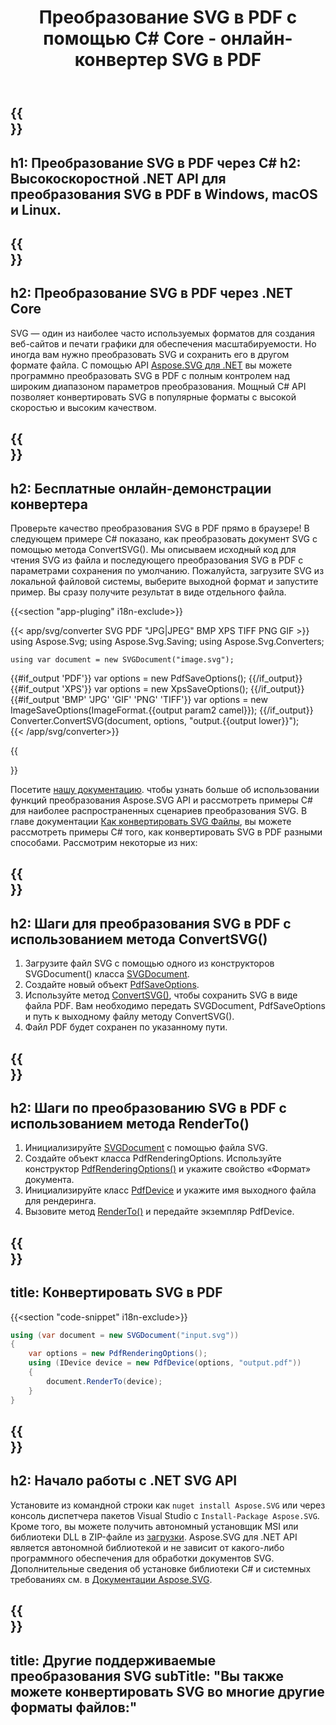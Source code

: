﻿---
translation: true
template: ./../_template-child.md
title: Преобразование SVG в PDF с помощью C# Core - онлайн-конвертер SVG в PDF
description: Загружайте и конвертируйте SVG в PDF с помощью .NET Core API в Windows, macOS и Linux. Попробуйте онлайн-конвертер SVG в PDF бесплатно!
url: /net/conversion/svg-to-pdf/
family: svg
platformtag: net
feature: conversion
informat: SVG
outformat: PDF
otherformats: GIF JPEG PNG TIFF BMP PDF XPS
---

{{<section banner>}}
---
h1: Преобразование SVG в PDF через C#
h2: Высокоскоростной .NET API для преобразования SVG в PDF в Windows, macOS и Linux.
---

{{<section overview>}}
---
h2: Преобразование SVG в PDF через .NET Core
---

SVG — один из наиболее часто используемых форматов для создания веб-сайтов и печати графики для обеспечения масштабируемости. Но иногда вам нужно преобразовать SVG и сохранить его в другом формате файла. С помощью API [Aspose.SVG для .NET](https://products.aspose.com/svg/net/) вы можете программно преобразовать SVG в PDF с полным контролем над широким диапазоном параметров преобразования. Мощный C# API позволяет конвертировать SVG в популярные форматы с высокой скоростью и высоким качеством.


{{<section demos>}}
---
h2: Бесплатные онлайн-демонстрации конвертера
---

Проверьте качество преобразования SVG в PDF прямо в браузере! В следующем примере C# показано, как преобразовать документ SVG с помощью метода ConvertSVG(). Мы описываем исходный код для чтения SVG из файла и последующего преобразования SVG в PDF с параметрами сохранения по умолчанию. Пожалуйста, загрузите SVG из локальной файловой системы, выберите выходной формат и запустите пример. Вы сразу получите результат в виде отдельного файла.

{{<section "app-pluging" i18n-exclude>}}

{{< app/svg/converter SVG PDF "JPG|JPEG" BMP XPS TIFF PNG GIF >}}
using Aspose.Svg;
using Aspose.Svg.Saving;
using Aspose.Svg.Converters;

    using var document = new SVGDocument("image.svg");
{{#if_output 'PDF'}}
    var options = new PdfSaveOptions();
{{/if_output}}
{{#if_output 'XPS'}}
    var options = new XpsSaveOptions();
{{/if_output}}
{{#if_output 'BMP' 'JPG' 'GIF' 'PNG' 'TIFF'}}
    var options = new ImageSaveOptions(ImageFormat.{{output param2 camel}});
{{/if_output}}
    Converter.ConvertSVG(document, options, "output.{{output lower}}");   
{{< /app/svg/converter>}} 

{{<section documentation>}}

Посетите <a href="https://docs.aspose.com/svg/net/how-to-work-with-aspose-svg-api/converting/" target="_blank">нашу документацию</a>. чтобы узнать больше об использовании функций преобразования Aspose.SVG API и рассмотреть примеры C# для наиболее распространенных сценариев преобразования SVG. В главе документации <a href="https://docs.aspose.com/svg/net/how-to-work-with-aspose-svg-api/converting/" target="_blank">Как конвертировать SVG Файлы</a>, вы можете рассмотреть примеры C# того, как конвертировать SVG в PDF разными способами. Рассмотрим некоторые из них:

{{<section steps1>}}
---
h2: Шаги для преобразования SVG в PDF с использованием метода ConvertSVG()
---
1. Загрузите файл SVG с помощью одного из конструкторов SVGDocument() класса [SVGDocument](https://apireference.aspose.com/svg/net/aspose.svg/svgdocument).
1. Создайте новый объект [PdfSaveOptions](https://apireference.aspose.com/svg/net/aspose.svg.saving/pdfsaveoptions).
1. Используйте метод [ConvertSVG()](https://apireference.aspose.com/svg/net/aspose.svg.converters/converter/convertsvg/), чтобы сохранить SVG в виде файла PDF. Вам необходимо передать SVGDocument, PdfSaveOptions и путь к выходному файлу методу ConvertSVG().
1. Файл PDF будет сохранен по указанному пути.



{{<section steps2>}}
---
h2: Шаги по преобразованию SVG в PDF с использованием метода RenderTo()
---
1. Инициализируйте [SVGDocument](https://apireference.aspose.com/svg/net/aspose.svg/svgdocument) с помощью файла SVG.
1. Создайте объект класса PdfRenderingOptions. Используйте конструктор [PdfRenderingOptions()](https://apireference.aspose.com/svg/net/aspose.svg.rendering.pdf/pdfrenderingoptions/constructors/1) и укажите свойство «Формат» документа.
1. Инициализируйте класс [PdfDevice](https://apireference.aspose.com/svg/net/aspose.svg.rendering.pdf/pdfdevice) и укажите имя выходного файла для рендеринга.
1. Вызовите метод [RenderTo()](https://apireference.aspose.com/svg/net/aspose.svg/svgdocument/methods/renderto) и передайте экземпляр PdfDevice.



{{<section code-text>}}
---
title: Конвертировать SVG в PDF
---

{{<section "code-snippet" i18n-exclude>}}

```cs
using (var document = new SVGDocument("input.svg"))
{
	var options = new PdfRenderingOptions();
	using (IDevice device = new PdfDevice(options, "output.pdf"))
	{
		document.RenderTo(device);                    
	}
}
```

{{<section get-started>}}
---
h2: Начало работы с .NET SVG API
---

Установите из командной строки как ```nuget install Aspose.SVG``` или через консоль диспетчера пакетов Visual Studio с ```Install-Package Aspose.SVG```.
Кроме того, вы можете получить автономный установщик MSI или библиотеки DLL в ZIP-файле из [загрузки](https://downloads.aspose.com/svg/net). Aspose.SVG для .NET API является автономной библиотекой и не зависит от какого-либо программного обеспечения для обработки документов SVG.
 Дополнительные сведения об установке библиотеки C# и системных требованиях см. в [Документации Aspose.SVG](https://docs.aspose.com/svg/net/getting-started/).

 {{<section other-conversions>}}
---
title: Другие поддерживаемые преобразования SVG
subTitle: "Вы также можете конвертировать SVG во многие другие форматы файлов:"
---